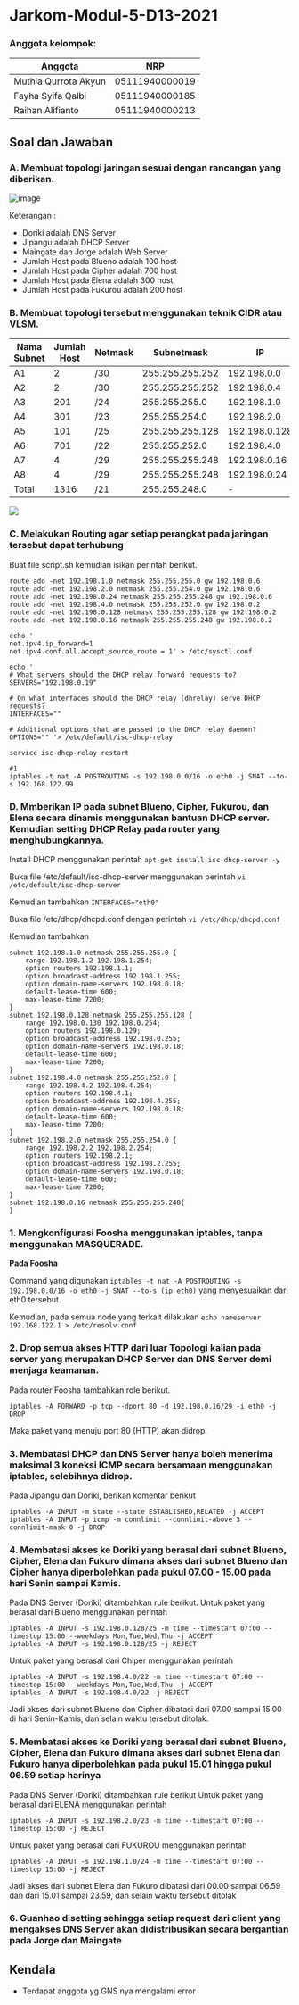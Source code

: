# Jarkom-Modul-5-D13-2021

### Anggota kelompok:
Anggota | NRP
------------- | -------------
Muthia Qurrota Akyun | 05111940000019
Fayha Syifa Qalbi | 05111940000185
Raihan Alifianto | 05111940000213

## Soal dan Jawaban
### A. Membuat topologi jaringan sesuai dengan rancangan yang diberikan.

![image](https://user-images.githubusercontent.com/68548653/145531503-26496f59-1d9f-4e86-aa15-3f5f460f3889.png)

   Keterangan : 	
   - Doriki adalah DNS Server
   - Jipangu adalah DHCP Server
   - Maingate dan Jorge adalah Web Server
   - Jumlah Host pada Blueno adalah 100 host
   - Jumlah Host pada Cipher adalah 700 host
   - Jumlah Host pada Elena adalah 300 host
   - Jumlah Host pada Fukurou adalah 200 host

### B. Membuat topologi tersebut menggunakan teknik CIDR atau VLSM.

Nama Subnet | Jumlah Host | Netmask | Subnetmask | IP
------------- | ------------- | ------------- | ------------- | -------------
A1 | 2 | /30 | 255.255.255.252 | 192.198.0.0
A2 | 2 | /30 | 255.255.255.252 | 192.198.0.4
A3 | 201 | /24 | 255.255.255.0 | 192.198.1.0
A4 | 301 | /23 | 255.255.254.0 | 192.198.2.0
A5 | 101 | /25 | 255.255.255.128 | 192.198.0.128
A6 | 701 | /22 | 255.255.252.0 | 192.198.4.0
A7 | 4 | /29 | 255.255.255.248 | 192.198.0.16
A8 | 4 | /29 | 255.255.255.248 | 192.198.0.24
Total | 1316 | /21 | 255.255.248.0 | -

<img src="https://github.com/muthiaqrrta/Jarkom-Modul-5-D13-2021/blob/main/screenshot/CIDR.jpeg">

### C. Melakukan Routing agar setiap perangkat pada jaringan tersebut dapat terhubung
Buat file script.sh kemudian isikan perintah berikut. 
```
route add -net 192.198.1.0 netmask 255.255.255.0 gw 192.198.0.6
route add -net 192.198.2.0 netmask 255.255.254.0 gw 192.198.0.6
route add -net 192.198.0.24 netmask 255.255.255.248 gw 192.198.0.6
route add -net 192.198.4.0 netmask 255.255.252.0 gw 192.198.0.2
route add -net 192.198.0.128 netmask 255.255.255.128 gw 192.198.0.2
route add -net 192.198.0.16 netmask 255.255.255.248 gw 192.198.0.2

echo '
net.ipv4.ip_forward=1
net.ipv4.conf.all.accept_source_route = 1' > /etc/sysctl.conf

echo '
# What servers should the DHCP relay forward requests to?
SERVERS="192.198.0.19"

# On what interfaces should the DHCP relay (dhrelay) serve DHCP requests?
INTERFACES=""

# Additional options that are passed to the DHCP relay daemon?
OPTIONS="" '> /etc/default/isc-dhcp-relay

service isc-dhcp-relay restart

#1
iptables -t nat -A POSTROUTING -s 192.198.0.0/16 -o eth0 -j SNAT --to-s 192.168.122.99
```

### D. Mmberikan IP pada subnet Blueno, Cipher, Fukurou, dan Elena secara dinamis menggunakan bantuan DHCP server. Kemudian setting DHCP Relay pada router yang menghubungkannya.
Install DHCP menggunakan perintah `apt-get install isc-dhcp-server -y`

Buka file /etc/default/isc-dhcp-server menggunakan perintah `vi /etc/default/isc-dhcp-server`

Kemudian tambahkan `INTERFACES="eth0"`

Buka file /etc/dhcp/dhcpd.conf dengan perintah `vi /etc/dhcp/dhcpd.conf`

Kemudian tambahkan 
```
subnet 192.198.1.0 netmask 255.255.255.0 {
	range 192.198.1.2 192.198.1.254;
	option routers 192.198.1.1;
	option broadcast-address 192.198.1.255;
	option domain-name-servers 192.198.0.18;
	default-lease-time 600;
	max-lease-time 7200;
}
subnet 192.198.0.128 netmask 255.255.255.128 {
	range 192.198.0.130 192.198.0.254;
	option routers 192.198.0.129;
	option broadcast-address 192.198.0.255;
	option domain-name-servers 192.198.0.18;
	default-lease-time 600;
	max-lease-time 7200;
}
subnet 192.198.4.0 netmask 255.255.252.0 {
	range 192.198.4.2 192.198.4.254;
	option routers 192.198.4.1;
	option broadcast-address 192.198.4.255;
	option domain-name-servers 192.198.0.18;
	default-lease-time 600;
	max-lease-time 7200;
}
subnet 192.198.2.0 netmask 255.255.254.0 {
	range 192.198.2.2 192.198.2.254;
	option routers 192.198.2.1;
	option broadcast-address 192.198.2.255;
	option domain-name-servers 192.198.0.18;
	default-lease-time 600;
	max-lease-time 7200;
}
subnet 192.198.0.16 netmask 255.255.255.248{
}

```

### 1. Mengkonfigurasi Foosha menggunakan iptables, tanpa menggunakan MASQUERADE.
**Pada Foosha**

Command yang digunakan `iptables -t nat -A POSTROUTING -s 192.198.0.0/16 -o eth0 -j SNAT --to-s (ip eth0)` yang menyesuaikan dari eth0 tersebut.

Kemudian, pada semua node yang terkait dilakukan `echo nameserver 192.168.122.1 > /etc/resolv.conf`

### 2. Drop semua akses HTTP dari luar Topologi kalian pada server yang merupakan DHCP Server dan DNS Server demi menjaga keamanan.
Pada router Foosha tambahkan role berikut. 
```
iptables -A FORWARD -p tcp --dport 80 -d 192.198.0.16/29 -i eth0 -j DROP
```
Maka paket yang menuju port 80 (HTTP) akan didrop.

### 3. Membatasi DHCP dan DNS Server hanya boleh menerima maksimal 3 koneksi ICMP secara bersamaan menggunakan iptables, selebihnya didrop.
Pada Jipangu dan Doriki, berikan komentar berikut
```
iptables -A INPUT -m state --state ESTABLISHED,RELATED -j ACCEPT
iptables -A INPUT -p icmp -m connlimit --connlimit-above 3 --connlimit-mask 0 -j DROP
```

### 4. Membatasi akses ke Doriki yang berasal dari subnet Blueno, Cipher, Elena dan Fukuro dimana akses dari subnet Blueno dan Cipher hanya diperbolehkan pada pukul 07.00 - 15.00 pada hari Senin sampai Kamis.
Pada DNS Server (Doriki) ditambahkan rule berikut.
Untuk paket yang berasal dari Blueno menggunakan perintah
```
iptables -A INPUT -s 192.198.0.128/25 -m time --timestart 07:00 --timestop 15:00 --weekdays Mon,Tue,Wed,Thu -j ACCEPT
iptables -A INPUT -s 192.198.0.128/25 -j REJECT
```
Untuk paket yang berasal dari Chiper menggunakan perintah
```
iptables -A INPUT -s 192.198.4.0/22 -m time --timestart 07:00 --timestop 15:00 --weekdays Mon,Tue,Wed,Thu -j ACCEPT
iptables -A INPUT -s 192.198.4.0/22 -j REJECT
```
Jadi akses dari subnet Blueno dan Cipher dibatasi dari 07.00 sampai 15.00 di hari Senin-Kamis, dan selain waktu tersebut ditolak.

### 5. Membatasi akses ke Doriki yang berasal dari subnet Blueno, Cipher, Elena dan Fukuro dimana akses dari subnet Elena dan Fukuro hanya diperbolehkan pada pukul 15.01 hingga pukul 06.59 setiap harinya
Pada DNS Server (Doriki) ditambahkan rule berikut
Untuk paket yang berasal dari ELENA menggunakan perintah
```
iptables -A INPUT -s 192.198.2.0/23 -m time --timestart 07:00 --timestop 15:00 -j REJECT
```
Untuk paket yang berasal dari FUKUROU menggunakan perintah
```
iptables -A INPUT -s 192.198.1.0/24 -m time --timestart 07:00 --timestop 15:00 -j REJECT
```
Jadi akses dari subnet Elena dan Fukuro dibatasi dari 00.00 sampai 06.59 dan dari 15.01 sampai 23.59, dan selain waktu tersebut ditolak

### 6. Guanhao disetting sehingga setiap request dari client yang mengakses DNS Server akan didistribusikan secara bergantian pada Jorge dan Maingate


## Kendala
- Terdapat anggota yg GNS nya mengalami error
